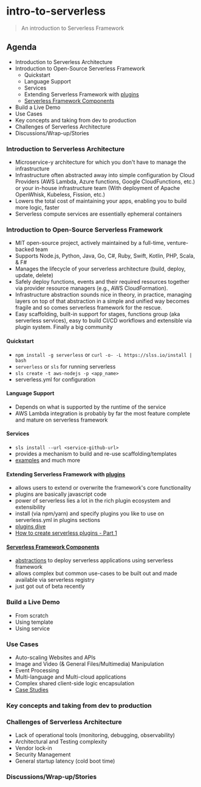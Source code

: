 # intro-to-serverless
> An introduction to Serverless Framework

## Agenda

- Introduction to Serverless Architecture
- Introduction to Open-Source Serverless Framework
  - Quickstart
  - Language Support
  - Services
  - Extending Serverless Framework with [plugins](https://github.com/serverless/plugins)
  - [Serverless Framework Components](https://github.com/serverless-components)
- Build a Live Demo
- Use Cases
- Key concepts and taking from dev to production
- Challenges of Serverless Architecture
- Discussions/Wrap-up/Stories

### Introduction to Serverless Architecture

- Microservice-y architecture for which you don't have to manage the infrastructure
- Infrastructure often abstracted away into simple configuration by Cloud Providers (AWS Lambda, Azure functions, Google CloudFunctions, etc.) or your in-house infrastructure team (With deployment of Apache OpenWhisk, Kubeless, Fission, etc.)
- Lowers the total cost of maintaining your apps, enabling you to build more logic, faster
- Serverless compute services are essentially ephemeral containers

### Introduction to Open-Source Serverless Framework

- MIT open-source project, actively maintained by a full-time, venture-backed team
- Supports Node.js, Python, Java, Go, C#, Ruby, Swift, Kotlin, PHP, Scala, & F#
- Manages the lifecycle of your serverless architecture (build, deploy, update, delete)
- Safely deploy functions, events and their required resources together via provider resource managers (e.g., AWS CloudFormation).
- Infrastructure abstraction sounds nice in theory, in practice, managing layers on top of that abstraction in a simple and unified way becomes fragile and so comes serverless framework for the rescue.
- Easy scaffolding, built-in support for stages, functions group (aka serverless services), easy to build CI/CD workflows and extensible via plugin system. Finally a big community

#### Quickstart

- `npm install -g serverless` or `curl -o- -L https://slss.io/install | bash`
- `serverless` or `sls` for running serverless
- `sls create -t aws-nodejs -p <app_name>`
- serverless.yml for configuration

#### Language Support

- Depends on what is supported by the runtime of the service
- AWS Lambda integration is probably by far the most feature complete and mature on serverless framework

#### Services

- `sls install --url <service-github-url>`
- provides a mechanism to build and re-use scaffolding/templates
- [examples](https://github.com/serverless/examples) and much more

#### Extending Serverless Framework with [plugins](https://github.com/serverless/plugins)

- allows users to extend or overwrite the framework's core functionality
- plugins are basically javascript code
- power of serverless lies a lot in the rich plugin ecosystem and extensibility
- install (via npm/yarn) and specify plugins you like to use on serverless.yml in plugins sections
- [plugins dive](https://serverless.com/framework/docs/providers/aws/guide/plugins/)
- [How to create serverless plugins - Part 1](https://serverless.com/blog/writing-serverless-plugins/)

#### [Serverless Framework Components](https://github.com/serverless-components)

- [abstractions](https://github.com/serverless/components) to deploy serverless applications using serverless framework
- allows complex but common use-cases to be built out and made available via serverless registry
- just got out of beta recently

### Build a Live Demo

- From scratch
- Using template
- Using service

### Use Cases

- Auto-scaling Websites and APIs
- Image and Video (& General Files/Multimedia) Manipulation
- Event Processing
- Multi-language and Multi-cloud applications
- Complex shared client-side logic encapsulation
- [Case Studies](https://serverless.com/learn/case-studies/)

### Key concepts and taking from dev to production

### Challenges of Serverless Architecture

- Lack of operational tools (monitoring, debugging, observability)
- Architectural and Testing complexity
- Vendor lock-in
- Security Management
- General startup latency (cold boot time)

### Discussions/Wrap-up/Stories
